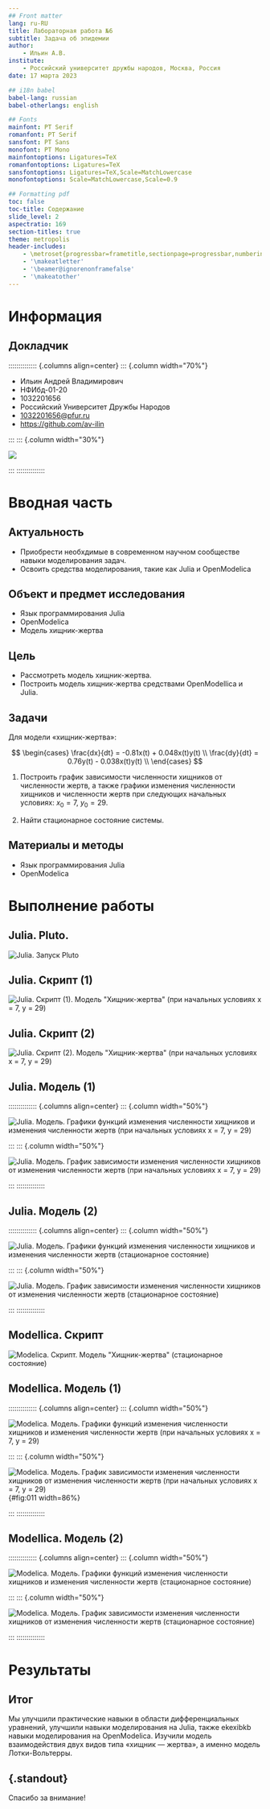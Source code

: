 ```yaml
---
## Front matter
lang: ru-RU
title: Лабораторная работа №6
subtitle: Задача об эпидемии
author:
    - Ильин А.В.
institute:
    - Российский университет дружбы народов, Москва, Россия
date: 17 марта 2023

## i18n babel
babel-lang: russian
babel-otherlangs: english

## Fonts
mainfont: PT Serif
romanfont: PT Serif
sansfont: PT Sans
monofont: PT Mono
mainfontoptions: Ligatures=TeX
romanfontoptions: Ligatures=TeX
sansfontoptions: Ligatures=TeX,Scale=MatchLowercase
monofontoptions: Scale=MatchLowercase,Scale=0.9

## Formatting pdf
toc: false
toc-title: Содержание
slide_level: 2
aspectratio: 169
section-titles: true
theme: metropolis
header-includes:
    - \metroset{progressbar=frametitle,sectionpage=progressbar,numbering=fraction}
    - '\makeatletter'
    - '\beamer@ignorenonframefalse'
    - '\makeatother'
---
```


# Информация

## Докладчик

:::::::::::::: {.columns align=center}
::: {.column width="70%"}

-   Ильин Андрей Владимирович
-   НФИбд-01-20
-   1032201656
-   Российский Университет Дружбы Народов
-   [1032201656@pfur.ru](mailto:1032201656@pfur.ru)
-   <https://github.com/av-ilin>

:::
::: {.column width="30%"}

![](./image/avilin.jpg)

:::
::::::::::::::

# Вводная часть

## Актуальность

-   Приобрести необхдимые в современном научном сообществе навыки моделирования задач.
-   Освоить средства моделирования, такие как Julia и OpenModelica

## Объект и предмет исследования

-   Язык программирования Julia
-   OpenModelica
-   Модель хищник-жертва

## Цель

-   Рассмотреть модель хищник-жертва.
-   Построить модель хищник-жертва средствами OpenModellica и Julia.

## Задачи

Для модели «хищник-жертва»:

$$
\begin{cases}
\frac{dx}{dt} = -0.81x(t) + 0.048x(t)y(t) \\
\frac{dy}{dt} = 0.76y(t) - 0.038x(t)y(t) \\
\end{cases}
$$

1. Построить график зависимости численности хищников от численности жертв, а также графики изменения численности хищников и численности жертв при следующих начальных условиях: $x_0 = 7$, $y_0 = 29$.

2. Найти стационарное состояние системы.

## Материалы и методы

-   Язык программирования Julia
-   OpenModelica

# Выполнение работы

## Julia. Pluto.

![Julia. Запуск Pluto](image/01.png)

## Julia. Cкрипт (1)

![Julia. Скрипт (1). Модель "Хищник-жертва" (при начальных условиях x = 7, y = 29)](image/02.png)

## Julia. Cкрипт (2)

![Julia. Скрипт (2). Модель "Хищник-жертва" (при начальных условиях x = 7, y = 29)](image/03.png)

## Julia. Модель (1)

:::::::::::::: {.columns align=center}
::: {.column width="50%"}

![Julia. Модель. Графики функций изменения численности хищников и изменения численности жертв (при начальных условиях x = 7, y = 29)](image/JL.lab05_01-1.png)

:::
::: {.column width="50%"}

![Julia. Модель. График зависимости изменения численности хищников от изменения численности жертв (при начальных условиях x = 7, y = 29)](image/JL.lab05_01-2.png)

:::
::::::::::::::

## Julia. Модель (2)

:::::::::::::: {.columns align=center}
::: {.column width="50%"}

![Julia. Модель. Графики функций изменения численности хищников и изменения численности жертв (стационарное состояние)](image/JL.lab05_02-1.png)

:::
::: {.column width="50%"}

![Julia. Модель. График зависимости изменения численности хищников от изменения численности жертв (стационарное состояние)](image/JL.lab05_02-2.png)

:::
::::::::::::::

## Modellica. Cкрипт

![Modelica. Скрипт. Модель "Хищник-жертва" (стационарное состояние)](image/06.png)

## Modellica. Модель (1)

:::::::::::::: {.columns align=center}
::: {.column width="50%"}

![Modelica. Модель. Графики функций изменения численности хищников и изменения численности жертв (при начальных условиях x = 7, y = 29)](image/MO.lab05_01-1.png)

:::
::: {.column width="50%"}

![Modelica. Модель. График зависимости изменения численности хищников от изменения численности жертв (при начальных условиях x = 7, y = 29)](image/MO.lab05_01-2.png){#fig:011 width=86%}

:::
::::::::::::::

## Modellica. Модель (2)

:::::::::::::: {.columns align=center}
::: {.column width="50%"}

![Modelica. Модель. Графики функций изменения численности хищников и изменения численности жертв (стационарное состояние)](image/MO.lab05_02-1.png)

:::
::: {.column width="50%"}

![Modelica. Модель. График зависимости изменения численности хищников от изменения численности жертв (стационарное состояние)](image/MO.lab05_02-2.png)

:::
::::::::::::::

# Результаты

## Итог

Мы улучшили практические навыки в области дифференциальных уравнений, улучшили навыки моделирования на Julia, также ekexibkb навыки моделирования на OpenModelica. Изучили модель взаимодействия двух видов типа «хищник — жертва», а именно модель Лотки-Вольтерры.

## {.standout}

Спасибо за внимание!
